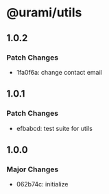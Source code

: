 # @urami/utils

## 1.0.2

### Patch Changes

- 1fa0f6a: change contact email

## 1.0.1

### Patch Changes

- efbabcd: test suite for utils

## 1.0.0

### Major Changes

- 062b74c: initialize
